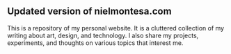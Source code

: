 ## Updated version of nielmontesa.com

This is a repository of my personal website. It is a cluttered collection of my writing about art, design, and technology. I also share my projects, experiments, and thoughts on various topics that interest me.
